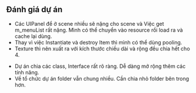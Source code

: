 ## Đánh giá dự án

- Các UIPanel để ở scene nhiều sẽ nặng cho scene và Việc get m_menuList rất nặng. Mình có thể chuyển vào resource rồi load ra và cache lại dùng.
- Thay vì việc Instantiate và destroy Item thì mình có thể dùng pooling.
- Texture thì nên xuất ra với kích thước chiều dài và rộng đều chia hết cho 4.

* Dự án chia các class, Interface rất rõ ràng. Dễ dàng mở rộng thêm các tính năng.
* Về tổ chức dự án folder vẫn chung nhiều. Cần chia nhỏ folder bên trong hơn.
